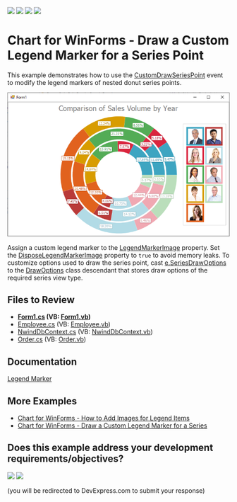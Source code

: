 <!-- default badges list -->
![](https://img.shields.io/endpoint?url=https://codecentral.devexpress.com/api/v1/VersionRange/128574493/22.2.2%2B)
[![](https://img.shields.io/badge/Open_in_DevExpress_Support_Center-FF7200?style=flat-square&logo=DevExpress&logoColor=white)](https://supportcenter.devexpress.com/ticket/details/T332652)
[![](https://img.shields.io/badge/📖_How_to_use_DevExpress_Examples-e9f6fc?style=flat-square)](https://docs.devexpress.com/GeneralInformation/403183)
[![](https://img.shields.io/badge/💬_Leave_Feedback-feecdd?style=flat-square)](#does-this-example-address-your-development-requirementsobjectives)
<!-- default badges end -->

# Chart for WinForms - Draw a Custom Legend Marker for a Series Point

This example demonstrates how to use the [CustomDrawSeriesPoint](https://docs.devexpress.com/WindowsForms/DevExpress.XtraCharts.ChartControl.CustomDrawSeriesPoint?v=22.2&p=netframework) event to modify the legend markers of nested donut series points.

![Chart](./image/Chart.png)

Assign a custom legend marker to the [LegendMarkerImage](https://docs.devexpress.com/CoreLibraries/2407/cross-platform-core-libraries?v=22.2) property. Set the [DisposeLegendMarkerImage](https://docs.devexpress.com/CoreLibraries/2407/cross-platform-core-libraries?v=22.2) property to `true` to avoid memory leaks. To customize options used to draw the series point, cast [e.SeriesDrawOptions](https://docs.devexpress.com/CoreLibraries/2407/cross-platform-core-libraries?v=22.2) to the
[DrawOptions](https://docs.devexpress.com/CoreLibraries/DevExpress.XtraCharts.DrawOptions?v=22.2) class descendant that stores draw options of the required series view type.

## Files to Review 

* **[Form1.cs](./CS/CustomSeriesPointDrawingSample/Form1.cs) (VB: [Form1.vb](./VB/CustomSeriesPointDrawingSample/Form1.vb))**
* [Employee.cs](./CS/CustomSeriesPointDrawingSample/Model/Employee.cs) (VB: [Employee.vb](./VB/CustomSeriesPointDrawingSample/Model/Employee.vb))
* [NwindDbContext.cs](./CS/CustomSeriesPointDrawingSample/Model/NwindDbContext.cs) (VB: [NwindDbContext.vb](./VB/CustomSeriesPointDrawingSample/Model/NwindDbContext.vb))
* [Order.cs](./CS/CustomSeriesPointDrawingSample/Model/Order.cs) (VB: [Order.vb](./VB/CustomSeriesPointDrawingSample/Model/Order.vb))

## Documentation

[Legend Marker](https://docs.devexpress.com/WindowsForms/1985/controls-and-libraries/chart-control/visual-elements/legend-marker?p=netframework)

## More Examples 

- [Chart for WinForms - How to Add Images for Legend Items](https://github.com/DevExpress-Examples/how-to-provide-images-for-legend-items-e2123)
- [Chart for WinForms - Draw a Custom Legend Marker for a Series](https://github.com/DevExpress-Examples/winforms-chart-draw-a-custom-legend-marker-for-a-series)

<!-- feedback -->
## Does this example address your development requirements/objectives?

[<img src="https://www.devexpress.com/support/examples/i/yes-button.svg"/>](https://www.devexpress.com/support/examples/survey.xml?utm_source=github&utm_campaign=winforms-chart-draw-a-custom-legend-marker-for-a-series-point&~~~was_helpful=yes) [<img src="https://www.devexpress.com/support/examples/i/no-button.svg"/>](https://www.devexpress.com/support/examples/survey.xml?utm_source=github&utm_campaign=winforms-chart-draw-a-custom-legend-marker-for-a-series-point&~~~was_helpful=no)

(you will be redirected to DevExpress.com to submit your response)
<!-- feedback end -->
